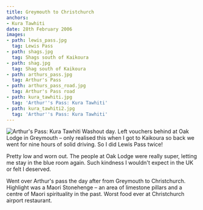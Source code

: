 ```yaml
---
title: Greymouth to Christchurch
anchors:
- Kura Tawhiti
date: 28th February 2006
images:
- path: lewis_pass.jpg
  tag: Lewis Pass
- path: shags.jpg
  tag: Shags south of Kaikoura
- path: shag.jpg
  tag: Shag south of Kaikoura
- path: arthurs_pass.jpg
  tag: Arthur's Pass
- path: arthurs_pass_road.jpg
  tag: Arthur's Pass road
- path: kura_tawhiti.jpg
  tag: 'Arthur''s Pass: Kura Tawhiti'
- path: kura_tawhiti2.jpg
  tag: 'Arthur''s Pass: Kura Tawhiti'
---
```

![Arthur's Pass: Kura Tawhiti](kura_tawhiti.jpg)
Washout day. Left vouchers behind at Oak Lodge in Greymouth – only realised this when I got to Kaikoura so back we went for nine hours of solid driving. So I did Lewis Pass twice!

Pretty low and worn out. The people at Oak Lodge were really super, letting me stay in the blue room again. Such kindness I wouldn't expect in the UK or felt I deserved.

Went over Arthur's pass the day after from Greymouth to Christchurch. Highlight was a Maori Stonehenge – an area of limestone pillars and a centre of Maori spirituality in the past. Worst food ever at Christchurch airport restaurant.
